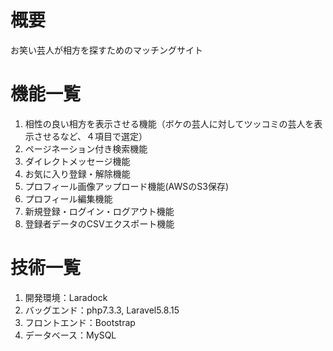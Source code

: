 <h1>概要</h1>
<p>お笑い芸人が相方を探すためのマッチングサイト</p>

<h1>機能一覧</h1>
<ol>
    <li>相性の良い相方を表示させる機能（ボケの芸人に対してツッコミの芸人を表示させるなど、４項目で選定）</li>
    <li>ページネーション付き検索機能</li>
    <li>ダイレクトメッセージ機能</li>
    <li>お気に入り登録・解除機能</li>
    <li>プロフィール画像アップロード機能(AWSのS3保存)</li>
    <li>プロフィール編集機能</li>
    <li>新規登録・ログイン・ログアウト機能</li>
    <li>登録者データのCSVエクスポート機能</li>
</ol>

<h1>技術一覧</h1>
<ol>
    <li>開発環境：Laradock</li>
    <li>バッグエンド：php7.3.3, Laravel5.8.15</li>
    <li>フロントエンド：Bootstrap</li>
    <li>データベース：MySQL</li>  
</ol>
